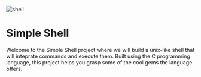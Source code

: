 ![shell](https://www.ansigarden.com/wp-content/uploads/edd/2017/04/Unix_Shell_Menu_Screen_cover.png)

# Simple Shell

Welcome to the Simole Shell project where we will build a unix-like shell that will inteprate commands and execute them. Built using the C programming language, this project helps you grasp some of the cool gems the language offers. 

